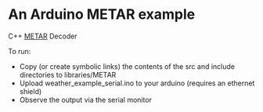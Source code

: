 # An Arduino METAR example
C++ <a href="https://en.wikipedia.org/wiki/METAR">METAR</a> Decoder

To run:
* Copy (or create symbolic links) the contents of the src and include directories to libraries/METAR
* Upload weather_example_serial.ino to your arduino (requires an ethernet shield)
* Observe the output via the serial monitor
